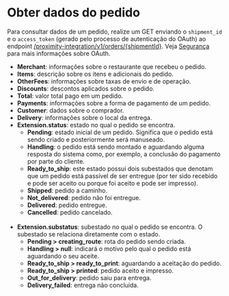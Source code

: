 # Obter dados do pedido

Para consultar dados de um pedido, realize um GET enviando o `shipment_id` e o `access_token` (gerado pelo processo de autenticação do OAuth) ao endpoint [/proximity-integration/v1/orders/{shipmentId}](/developers/pt/reference/mp_delivery/_proximity-integrationorders_shipment_id/get). Veja [Segurança](/developers/pt/guides/additional-content/security/oauth/introduction) para mais informações sobre OAuth.

* **Merchant**: informações sobre o restaurante que recebeu o pedido.
* **Items**: descrição sobre os itens e adicionais do pedido.
* **OtherFees**: informações sobre taxas de envio e de operação.
* **Discounts**: descontos aplicados sobre o pedido.
* **Total**: valor total pago em um pedido.
* **Payments**: informações sobre a forma de pagamento de um pedido.
* **Customer**: dados sobre o comprador.
* **Delivery**: informações sobre o local da entrega.
* **Extension.status**: estado no qual o pedido se encontra.
  * **Pending**: estado inicial de um pedido. Significa que o pedido está sendo criado e posteriormente será manuseado.
  * **Handling**: o pedido está sendo montado e aguardando alguma resposta do sistema como, por exemplo, a conclusão do pagamento por parte do cliente.
  * **Ready_to_ship**: este estado possui dois subestados que denotam que um pedido está passível de ser entregue (por ter sido recebido e pode ser aceito ou porque foi aceito e pode ser impresso).
  * **Shipped**: pedido a caminho.
  * **Not_delivered**: pedido não foi entregue.
  * **Delivered**: pedido entregue.
  * **Cancelled**: pedido cancelado.
  <br/>
* **Extension.substatus**: subestado no qual o pedido se encontra. O subestado se relaciona diretamente com o estado. 
  * **Pending > creating_route**: rota do pedido sendo criada.
  * **Handling > null**: indicará o motivo pelo qual o pedido está aguardando o seu aceite.
  * **Ready_to_ship > ready_to_print**: aguardando a aceitação do pedido.
  * **Ready_to_ship > printed**: pedido aceito e impresso.
  * **Out_for_delivery**: pedido saiu para entrega. 
  * **Delivery_failed**: entrega não concluída.